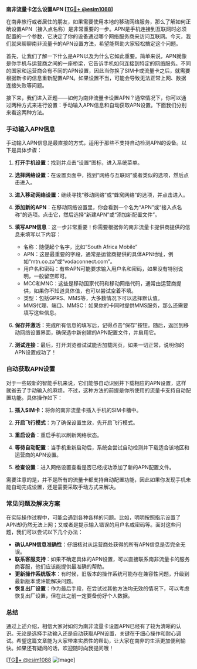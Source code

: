**南非流量卡怎么设置APN [[TG💪+ @esim1088](https://t.me/s/esim1088)]**

在南非旅行或者居住的朋友，如果需要使用本地的移动网络服务，那么了解如何正确设置APN（接入点名称）是非常重要的一步。APN是手机连接到互联网时必须配置的一个参数，它决定了你的设备通过哪个网络服务商来访问互联网。今天，我们就来聊聊南非流量卡的APN设置方法，希望能帮助大家轻松搞定这个问题。

首先，让我们了解一下什么是APN以及为什么它如此重要。简单来说，APN就像是你手机与运营商之间的一座桥梁，它告诉手机如何连接到特定的网络服务。不同的国家和运营商会有不同的APN设置，因此当你换了SIM卡或流量卡之后，就需要根据新卡的信息重新配置APN。如果设置不当，可能会导致无法正常上网、数据连接失败等问题。

接下来，我们进入正题——如何为南非流量卡设置APN？通常情况下，你可以通过两种方式来进行设置：手动输入APN信息和自动获取APN设置。下面我们分别来看这两种方法。

### 手动输入APN信息

手动输入APN信息是最直接的方式，适用于那些不支持自动检测APN的设备。以下是具体步骤：

1. **打开手机设置**：找到并点击“设置”图标，进入系统菜单。
   
2. **选择网络设置**：在设置页面中，找到“网络与互联网”或者类似的选项，然后点击进入。

3. **进入移动网络设置**：继续寻找“移动网络”或“蜂窝网络”的选项，并点击进入。

4. **添加新的APN**：在移动网络设置里，你会看到一个名为“APN”或“接入点名称”的选项。点击它，然后选择“新建APN”或“添加新配置文件”。

5. **填写APN信息**：这一步非常重要！你需要根据你的南非流量卡提供商提供的信息来填写以下内容：
   - 名称：随便起个名字，比如“South Africa Mobile”
   - APN：这是最重要的字段，通常是运营商提供的具体APN地址，例如“mtn.co.za”或“vodaconnect.com”。
   - 用户名和密码：有些APN可能要求输入用户名和密码，如果没有特别说明，一般留空即可。
   - MCC和MNC：这些是移动国家代码和移动网络代码，通常由运营商提供，如果你不知道具体值，也可以尝试空着不填。
   - 类型：包括GPRS、MMS等，大多数情况下可以选择默认值。
   - MMS代理、端口、MMSC：如果你的卡同时提供MMS服务，那么还需要填写这些信息。

6. **保存并激活**：完成所有信息的填写后，记得点击“保存”按钮。随后，返回到移动网络设置界面，确保选中新创建的APN配置文件，并启用它。

7. **测试连接**：最后，打开浏览器试试能否加载网页，如果一切正常，说明你的APN设置成功了！

### 自动获取APN设置

对于一些较新的智能手机来说，它们能够自动识别并下载相应的APN设置，这样就省去了手动输入的麻烦。不过，这种方法的前提是你所使用的流量卡支持自动配置功能。具体操作如下：

1. **插入SIM卡**：将你的南非流量卡插入手机的SIM卡槽中。

2. **开启飞行模式**：为了确保设置生效，先开启飞行模式。

3. **重启设备**：重启手机以刷新网络状态。

4. **等待自动配置**：当手机重新启动后，系统会尝试自动检测并下载适合该地区和运营商的APN设置。

5. **检查设置**：进入网络设置查看是否已经成功添加了新的APN配置文件。

需要注意的是，并不是所有的流量卡都支持自动配置功能，因此如果你发现手机未能自动完成设置，还是需要采取手动方式来解决。

### 常见问题及解决方案

在实际操作过程中，可能会遇到各种各样的问题。比如，明明按照指示设置了APN却仍然无法上网；又或者是提示输入错误的用户名或密码等。面对这些问题，我们可以尝试以下几个办法：

- **确认APN信息准确性**：仔细核对从运营商处获得的所有APN信息是否完全无误。
- **联系客服支持**：如果不确定具体的APN设置，可以直接联系南非流量卡的服务商客服，他们应该能提供最准确的帮助。
- **更新操作系统版本**：有时候，旧版本的操作系统可能存在兼容性问题，升级到最新版本或许能解决问题。
- **恢复出厂设置**：作为最后手段，在尝试过其他方法均无效的情况下，可以考虑恢复出厂设置，但在此之前一定要备份好个人数据。

### 总结

通过上述介绍，相信大家对如何为南非流量卡设置APN已经有了较为清晰的认识。无论是选择手动输入还是自动获取APN设置，关键在于细心操作和耐心调试。希望这篇文章能为大家带来实质性的帮助，让大家在南非的生活更加便利愉快。如果还有疑问的话，欢迎随时向我提问哦！

[[TG💪+ @esim1088](https://t.me/s/esim1088) ![Image](https://i.postimg.cc/4NQfJmqS/Snipaste-2025-05-13-00-14-12.png)]